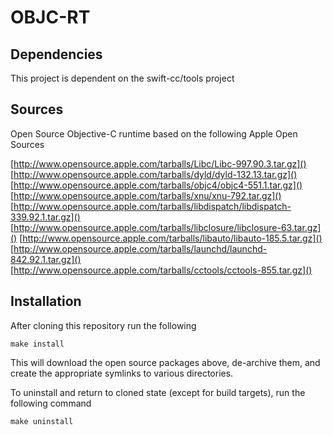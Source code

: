 # OBJC-RT

## Dependencies

This project is dependent on the swift-cc/tools project

## Sources

Open Source Objective-C runtime based on the following Apple Open Sources

[http://www.opensource.apple.com/tarballs/Libc/Libc-997.90.3.tar.gz]()
[http://www.opensource.apple.com/tarballs/dyld/dyld-132.13.tar.gz]()
[http://www.opensource.apple.com/tarballs/objc4/objc4-551.1.tar.gz]()
[http://www.opensource.apple.com/tarballs/xnu/xnu-792.tar.gz]()
[http://www.opensource.apple.com/tarballs/libdispatch/libdispatch-339.92.1.tar.gz]()
[http://www.opensource.apple.com/tarballs/libclosure/libclosure-63.tar.gz]()
[http://www.opensource.apple.com/tarballs/libauto/libauto-185.5.tar.gz]()
[http://www.opensource.apple.com/tarballs/launchd/launchd-842.92.1.tar.gz]()
[http://www.opensource.apple.com/tarballs/cctools/cctools-855.tar.gz]()



## Installation

After cloning this repository run the following

    make install
    
This will download the open source packages above, de-archive them, and create the appropriate symlinks to various directories.

To uninstall and return to cloned state (except for build targets), run the following command

    make uninstall
